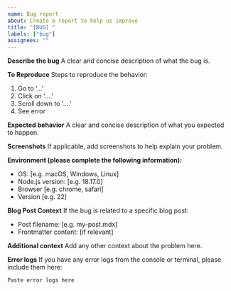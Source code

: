 ```yaml
---
name: Bug report
about: Create a report to help us improve
title: "[BUG] "
labels: ["bug"]
assignees: ""
---
```


**Describe the bug**
A clear and concise description of what the bug is.

**To Reproduce**
Steps to reproduce the behavior:

1. Go to '...'
2. Click on '....'
3. Scroll down to '....'
4. See error

**Expected behavior**
A clear and concise description of what you expected to happen.

**Screenshots**
If applicable, add screenshots to help explain your problem.

**Environment (please complete the following information):**

- OS: [e.g. macOS, Windows, Linux]
- Node.js version: [e.g. 18.17.0]
- Browser [e.g. chrome, safari]
- Version [e.g. 22]

**Blog Post Context**
If the bug is related to a specific blog post:

- Post filename: [e.g. my-post.mdx]
- Frontmatter content: [if relevant]

**Additional context**
Add any other context about the problem here.

**Error logs**
If you have any error logs from the console or terminal, please include them here:

```
Paste error logs here
```
